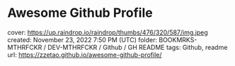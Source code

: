 # Awesome Github Profile

cover: https://up.raindrop.io/raindrop/thumbs/476/320/587/img.jpeg
created: November 23, 2022 7:50 PM (UTC)
folder: BOOKMRKS-MTHRFCKR / DEV-MTHRFCKR / Github / GH README
tags: Github, readme
url: https://zzetao.github.io/awesome-github-profile/